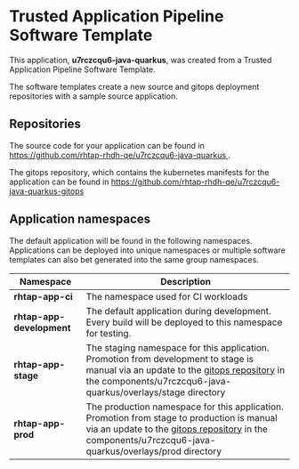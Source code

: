 # Trusted Application Pipeline Software Template

This application, **u7rczcqu6-java-quarkus**, was created from a Trusted Application Pipeline Software Template.

The software templates create a new source and gitops deployment repositories with a sample source application. 

## Repositories

The source code for your application can be found in [https://github.com/rhtap-rhdh-qe/u7rczcqu6-java-quarkus ](https://github.com/rhtap-rhdh-qe/u7rczcqu6-java-quarkus ).
 
The gitops repository, which contains the kubernetes manifests for the application can be found in 
[https://github.com/rhtap-rhdh-qe/u7rczcqu6-java-quarkus-gitops ](https://github.com/rhtap-rhdh-qe/u7rczcqu6-java-quarkus-gitops ) 

## Application namespaces 

The default application will be found in the following namespaces. Applications can be deployed into unique namespaces or multiple software templates can also bet generated into the same group namespaces.  

|  Namespace   |  Description   |  
| -------- | -------- |
| **rhtap-app-ci** | The namespace used for CI workloads |
| **rhtap-app-development** | The default application during development. Every build will be deployed to this namespace for testing. |
| **rhtap-app-stage** | The staging namespace for this application. Promotion from development to stage is manual via an update to the [gitops repository](https://github.com/rhtap-rhdh-qe/u7rczcqu6-java-quarkus-gitops ) in the components/u7rczcqu6-java-quarkus/overlays/stage directory |
| **rhtap-app-prod** | The production namespace for this application. Promotion from stage to production is manual via an update to the [gitops repository](https://github.com/rhtap-rhdh-qe/u7rczcqu6-java-quarkus-gitops ) in the components/u7rczcqu6-java-quarkus/overlays/prod directory |